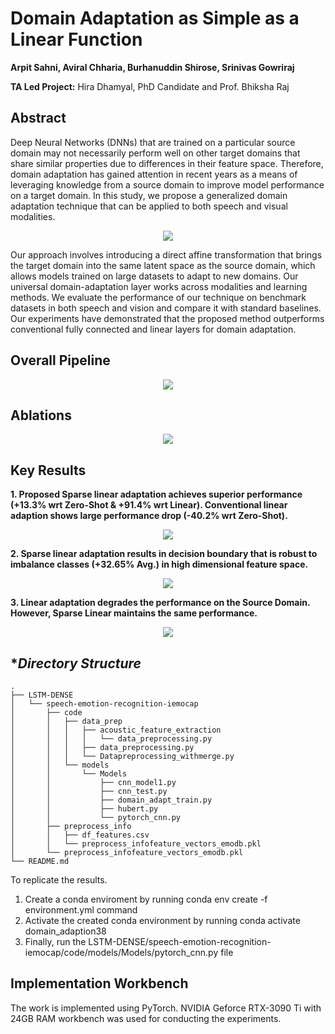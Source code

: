 # Domain Adaptation as Simple as a Linear Function

**Arpit Sahni, Aviral Chharia, Burhanuddin Shirose, Srinivas Gowriraj**

**TA Led Project:** Hira Dhamyal, PhD Candidate and Prof. Bhiksha Raj

## **Abstract**

Deep Neural Networks (DNNs) that are trained on a particular source domain may not necessarily perform well on other target domains that share similar properties due to differences in their feature space. Therefore, domain adaptation has gained attention in recent years as a means of leveraging knowledge from a source domain to improve model performance on a target domain. In this study, we propose a generalized domain adaptation technique that can be applied to both speech and visual modalities.

<p align="center">
  <img src="https://user-images.githubusercontent.com/62457915/235063593-8c982f74-0023-4a26-8552-b5f232c519b3.png" />
</p>

Our approach involves introducing a direct affine transformation that brings the target domain into the same latent space as the source domain, which allows models trained on large datasets to adapt to new domains. Our universal domain-adaptation layer works across modalities and learning methods. We evaluate the performance of our technique on benchmark datasets in both speech and vision and compare it with standard baselines. Our experiments have demonstrated that the proposed method outperforms conventional fully connected and linear layers for domain adaptation.


## **Overall Pipeline**

<p align="center">
  <img src="https://user-images.githubusercontent.com/62457915/235063897-9bf5490c-e6b4-4af7-90ef-75cd102c5658.png" />
</p>

## **Ablations**

<p align="center">
  <img src="https://user-images.githubusercontent.com/62457915/235062877-938db197-4e4c-4012-878b-12b2d0fce244.png" />
</p>

## **Key  Results**

**1. Proposed Sparse linear adaptation achieves superior performance (+13.3% wrt Zero-Shot & +91.4% wrt Linear). Conventional linear adaption shows large performance drop (-40.2% wrt Zero-Shot).**

<p align="center">
  <img src="https://user-images.githubusercontent.com/62457915/235064395-ed15a57f-33c2-4bbc-a8e3-fc4c6002090c.png" />
</p>

**2. Sparse linear adaptation results in decision boundary that is robust to imbalance classes (+32.65% Avg.) in high dimensional feature space.**

<p align="center">
  <img src="https://user-images.githubusercontent.com/62457915/235064476-f49580fe-bec7-4824-9010-e1f5517888b2.png" />
</p>

**3. Linear adaptation degrades the performance on the Source Domain. However, Sparse Linear maintains the same performance.**

<p align="center">
  <img src="https://user-images.githubusercontent.com/62457915/235064531-a8e96596-9f6d-4f1a-9ccb-f173225c5ecf.png" />
</p>



## **Directory Structure*
~~~
.
├── LSTM-DENSE
│   └── speech-emotion-recognition-iemocap
│       ├── code
│       │   ├── data_prep
│       │   │   ├── acoustic_feature_extraction
│       │   │   │   └── data_preprocessing.py
│       │   │   ├── data_preprocessing.py
│       │   │   └── Datapreprocessing_withmerge.py
│       │   └── models
│       │       └── Models
│       │           ├── cnn_model1.py
│       │           ├── cnn_test.py
│       │           ├── domain_adapt_train.py
│       │           ├── hubert.py
│       │           └── pytorch_cnn.py
│       ├── preprocess_info
│       │   ├── df_features.csv
│       │   └── preprocess_infofeature_vectors_emodb.pkl
│       └── preprocess_infofeature_vectors_emodb.pkl
└── README.md
~~~

To replicate the results.
1. Create a conda enviroment by running conda env create -f environment.yml command
2. Activate the created conda environment by running conda activate domain_adaption38
3. Finally, run the LSTM-DENSE/speech-emotion-recognition-iemocap/code/models/Models/pytorch_cnn.py file

## **Implementation Workbench**

The work is implemented using PyTorch. NVIDIA Geforce RTX-3090 Ti with 24GB RAM workbench was used for conducting the experiments.
